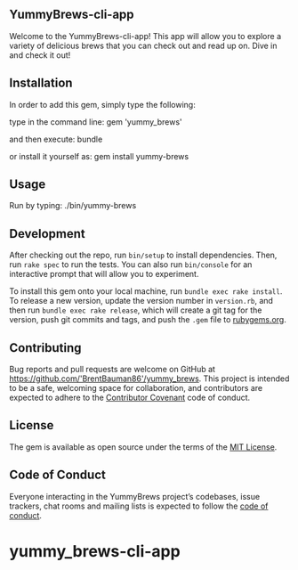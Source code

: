 ## YummyBrews-cli-app

Welcome to the YummyBrews-cli-app!  This app will allow you to explore a variety of delicious brews that you can check out and read up on.  Dive in and check it out!

## Installation

In order to add this gem, simply type the following:

type in the command line: gem 'yummy_brews'

and then execute: bundle

or install it yourself as: gem install yummy-brews

## Usage

Run by typing: ./bin/yummy-brews

## Development

After checking out the repo, run `bin/setup` to install dependencies. Then, run `rake spec` to run the tests. You can also run `bin/console` for an interactive prompt that will allow you to experiment.

To install this gem onto your local machine, run `bundle exec rake install`. To release a new version, update the version number in `version.rb`, and then run `bundle exec rake release`, which will create a git tag for the version, push git commits and tags, and push the `.gem` file to [rubygems.org](https://rubygems.org).

## Contributing

Bug reports and pull requests are welcome on GitHub at https://github.com/'BrentBauman86'/yummy_brews. This project is intended to be a safe, welcoming space for collaboration, and contributors are expected to adhere to the [Contributor Covenant](http://contributor-covenant.org) code of conduct.

## License

The gem is available as open source under the terms of the [MIT License](https://opensource.org/licenses/MIT).

## Code of Conduct

Everyone interacting in the YummyBrews project’s codebases, issue trackers, chat rooms and mailing lists is expected to follow the [code of conduct](https://github.com/'BrentBauman86'/yummy_brews/blob/master/CODE_OF_CONDUCT.md).
# yummy_brews-cli-app
